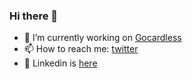 ### Hi there 👋

- 🔭 I’m currently working on [Gocardless](https://gocardless.com)
- 📫 How to reach me: [twitter](https://twitter.com/rnaveiras)
- 🔗 Linkedin is [here](https://www.linkedin.com/in/rnaveiras)

